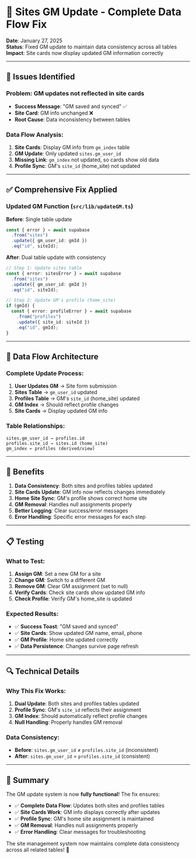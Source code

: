 # 🔧 Sites GM Update - Complete Data Flow Fix

**Date**: January 27, 2025  
**Status**: Fixed GM update to maintain data consistency across all tables  
**Impact**: Site cards now display updated GM information correctly

---

## 🐛 **Issues Identified**

### **Problem**: GM updates not reflected in site cards
- **Success Message**: "GM saved and synced" ✅
- **Site Card**: GM info unchanged ❌
- **Root Cause**: Data inconsistency between tables

### **Data Flow Analysis**:
1. **Site Cards**: Display GM info from `gm_index` table
2. **GM Update**: Only updated `sites.gm_user_id` 
3. **Missing Link**: `gm_index` not updated, so cards show old data
4. **Profile Sync**: GM's `site_id` (home_site) not updated

---

## ✅ **Comprehensive Fix Applied**

### **Updated GM Function** (`src/lib/updateGM.ts`)

**Before**: Single table update
```typescript
const { error } = await supabase
  .from("sites")
  .update({ gm_user_id: gmId })
  .eq("id", siteId);
```

**After**: Dual table update with consistency
```typescript
// Step 1: Update sites table
const { error: sitesError } = await supabase
  .from("sites")
  .update({ gm_user_id: gmId })
  .eq("id", siteId);

// Step 2: Update GM's profile (home_site)
if (gmId) {
  const { error: profileError } = await supabase
    .from("profiles")
    .update({ site_id: siteId })
    .eq("id", gmId);
}
```

---

## 🎯 **Data Flow Architecture**

### **Complete Update Process**:
1. **User Updates GM** → Site form submission
2. **Sites Table** → `gm_user_id` updated
3. **Profiles Table** → GM's `site_id` (home_site) updated  
4. **GM Index** → Should reflect profile changes
5. **Site Cards** → Display updated GM info

### **Table Relationships**:
```
sites.gm_user_id → profiles.id
profiles.site_id → sites.id (home_site)
gm_index ← profiles (derived/view)
```

---

## 🚀 **Benefits**

1. **Data Consistency**: Both sites and profiles tables updated
2. **Site Cards Update**: GM info now reflects changes immediately
3. **Home Site Sync**: GM's profile shows correct home site
4. **GM Removal**: Handles null assignments properly
5. **Better Logging**: Clear success/error messages
6. **Error Handling**: Specific error messages for each step

---

## 📋 **Testing**

### **What to Test**:
1. **Assign GM**: Set a new GM for a site
2. **Change GM**: Switch to a different GM
3. **Remove GM**: Clear GM assignment (set to null)
4. **Verify Cards**: Check site cards show updated GM info
5. **Check Profile**: Verify GM's home_site is updated

### **Expected Results**:
- ✅ **Success Toast**: "GM saved and synced"
- ✅ **Site Cards**: Show updated GM name, email, phone
- ✅ **GM Profile**: Home site updated correctly
- ✅ **Data Persistence**: Changes survive page refresh

---

## 🔍 **Technical Details**

### **Why This Fix Works**:
1. **Dual Update**: Both sites and profiles tables updated
2. **Profile Sync**: GM's `site_id` reflects their assignment
3. **GM Index**: Should automatically reflect profile changes
4. **Null Handling**: Properly handles GM removal

### **Data Consistency**:
- **Before**: `sites.gm_user_id` ≠ `profiles.site_id` (inconsistent)
- **After**: `sites.gm_user_id` = `profiles.site_id` (consistent)

---

## 🎉 **Summary**

The GM update system is now **fully functional**! The fix ensures:

- ✅ **Complete Data Flow**: Updates both sites and profiles tables
- ✅ **Site Cards Work**: GM info displays correctly after updates
- ✅ **Profile Sync**: GM's home site assignment is maintained
- ✅ **GM Removal**: Handles null assignments properly
- ✅ **Error Handling**: Clear messages for troubleshooting

The site management system now maintains complete data consistency across all related tables! 🚀
